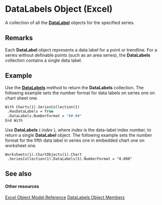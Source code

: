 
# DataLabels Object (Excel)

A collection of all the  **[DataLabel](bb342572-8761-b326-548a-98455172f9a8.md)** objects for the specified series.


## Remarks

 Each **DataLabel** object represents a data label for a point or trendline. For a series without definable points (such as an area series), the **DataLabels** collection contains a single data label.


## Example

Use the  **[DataLabels](bde8faa1-269c-1dbe-e39e-3701a634f214.md)** method to return the **DataLabels** collection. The following example sets the number format for data labels on series one on chart sheet one.


```vb
With Charts(1).SeriesCollection(1) 
 .HasDataLabels = True 
 .DataLabels.NumberFormat = "##.##" 
End With
```

Use  **DataLabels** ( _index_ ), where _index_ is the data-label index number, to return a single **DataLabel** object. The following example sets the number format for the fifth data label in series one in embedded chart one on worksheet one.




```
Worksheets(1).ChartObjects(1).Chart _ 
 .SeriesCollection(1).DataLabels(5).NumberFormat = "0.000"
```


## See also


#### Other resources


[Excel Object Model Reference](http://msdn.microsoft.com/library/11ea8598-8a20-92d5-f98b-0da04263bf2c%28Office.15%29.aspx)
[DataLabels Object Members](3c9d909d-d090-b6ed-8a28-ba62c3459044.md)
